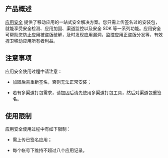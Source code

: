 ## 产品概述
[应用安全](http://tcecqpoc.fsphere.cn/product/ms?idx=2) 提供了移动应用的一站式安全解决方案。您只需上传签名过的安装包，就能享受安全检测、应用加固、渠道监控以及安全 SDK 等一系列功能。应用安全可帮助您防止应用被盗版破解，及时发现应用漏洞，监控应用正盗版分发等，有效捍卫移动应用所有者利益。

## 注意事项
应用安全使用过程中请注意：
- 加固后需重新签名，否则无法正常安装；

- 若有多渠道打包需求，请加固后请先使用多渠道打包工具，然后对渠道包重签名。

## 使用限制
应用安全使用过程中有如下限制：

- 需上传已签名应用；

- 每个帐号下维持不超过八个应用记录。

